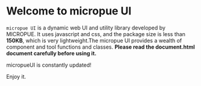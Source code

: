 # Welcome to micropue UI

`micropue UI` is a dynamic web UI and utility library developed by MICROPUE. It uses javascript and css, and the package size is less than **150KB**, which is very lightweight.The micropue UI provides a wealth of component and tool functions and classes.
**Please read the document.html document carefully before using it.**

micropueUI is constantly updated!

Enjoy it.